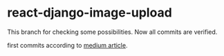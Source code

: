 react-django-image-upload
===

This branch for checking some possibilities.
Now all commits are verified. 

first commits according to [medium article](https://medium.com/@emeruchecole9/uploading-images-to-rest-api-backend-in-react-js-b931376b5833).
